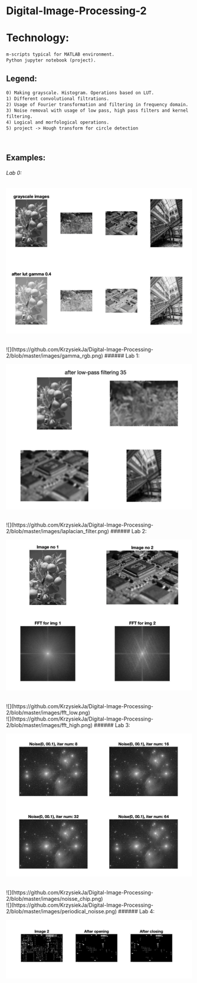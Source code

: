 # Digital-Image-Processing-2

# Technology:
```
m-scripts typical for MATLAB environment.
Python jupyter notebook (project).
```

## Legend:
```
0) Making grayscale. Histogram. Operations based on LUT.
1) Different convolutional filtrations.
2) Usage of Fourier transformation and filtering in frequency domain.
3) Noise removal with usage of low pass, high pass filters and kernel filtering.
4) Logical and morfological operations.
5) project -> Hough transform for circle detection
```
<br>

## Examples:

###### Lab 0:

![](https://github.com/KrzysiekJa/Digital-Image-Processing-2/blob/master/images/gamma.png)

<br>
![](https://github.com/KrzysiekJa/Digital-Image-Processing-2/blob/master/images/gamma_rgb.png)
###### Lab 1:

![](https://github.com/KrzysiekJa/Digital-Image-Processing-2/blob/master/images/low_pass_filter.png)

<br>
![](https://github.com/KrzysiekJa/Digital-Image-Processing-2/blob/master/images/laplacian_filter.png)
###### Lab 2:

![](https://github.com/KrzysiekJa/Digital-Image-Processing-2/blob/master/images/fft_original.png)

<br>
![](https://github.com/KrzysiekJa/Digital-Image-Processing-2/blob/master/images/fft_low.png)

<br>
![](https://github.com/KrzysiekJa/Digital-Image-Processing-2/blob/master/images/fft_high.png)
###### Lab 3:

![](https://github.com/KrzysiekJa/Digital-Image-Processing-2/blob/master/images/noisse_nebula.png)

<br>
![](https://github.com/KrzysiekJa/Digital-Image-Processing-2/blob/master/images/noisse_chip.png)

<br>
![](https://github.com/KrzysiekJa/Digital-Image-Processing-2/blob/master/images/periodical_noisse.png)
###### Lab 4:

![](https://github.com/KrzysiekJa/Digital-Image-Processing-2/blob/master/images/morfological.png)

